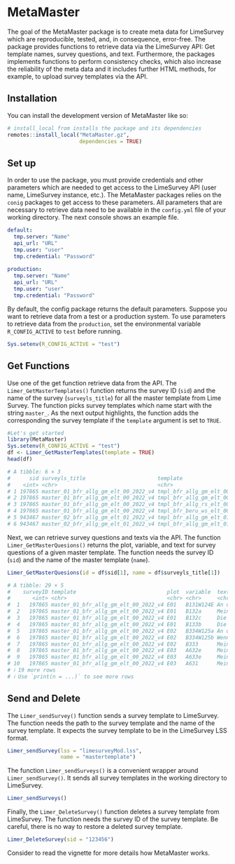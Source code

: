 
<!-- README.md is generated from README.Rmd. Please edit that file -->

# MetaMaster

<!-- badges: start -->
<!-- badges: end -->

The goal of the MetaMaster package is to create meta data for LimeSurvey
which are reproducible, tested, and, in consequence, error-free. The
package provides functions to retrieve data via the LimeSurvey API: Get
template names, survey questions, and text. Furthermore, the packages
implements functions to perform consistency checks, which also increase
the reliability of the meta data and it includes further HTML methods,
for example, to upload survey templates via the API.

## Installation

You can install the development version of MetaMaster like so:

``` r
# install_local from installs the package and its dependencies
remotes::install_local("MetaMaster.gz",
                       dependencies = TRUE)
```

## Set up

In order to use the package, you must provide credentials and other
parameters which are needed to get access to the LimeSurvey API (user
name, LimeSurvey instance, etc.). The MetaMaster packages relies on the
`conig` packages to get access to these parameters. All parameters that
are necessary to retrieve data need to be available in the `config.yml`
file of your working directory. The next console shows an example file.

``` yaml
default:
  tmp.server: "Name"
  api_url: "URL"
  tmp.user: "user"
  tmp.credential: "Password"
  
production:
  tmp.server: "Name"
  api_url: "URL"
  tmp.user: "user"
  tmp.credential: "Password"
```

By default, the config package returns the default parameters. Suppose
you want to retrieve data from a test or a production system. To use
parameters to retrieve data from the `production`, set the environmental
variable `R_CONFIG_ACTIVE` to `test` before running.

``` r
Sys.setenv(R_CONFIG_ACTIVE = "test")
```

## Get Functions

Use one of the get function retrieve data from the API. The
`Limer_GetMasterTemplates()` function returns the survey ID (`sid`) and
the name of the survey (`surveyls_title`) for all the master template
from Lime Survey. The function picks survey templates which name start
with the string `master_`. As the next output highlights, the function
adds the corresponding the survey template if the `template` argument is
set to `TRUE`.

``` r
#Let's get started
library(MetaMaster)
Sys.setenv(R_CONFIG_ACTIVE = "test")
df <- Limer_GetMasterTemplates(template = TRUE)
head(df)

# A tibble: 6 × 3
#      sid surveyls_title                       template                       
#    <int> <chr>                                <chr>                          
# 1 197865 master_01_bfr_allg_gm_elt_00_2022_v4 tmpl_bfr_allg_gm_elt_00_2022_p1
# 2 197865 master_01_bfr_allg_gm_elt_00_2022_v4 tmpl_bfr_allg_gm_elt_00_2022_p3
# 3 197865 master_01_bfr_allg_gm_elt_00_2022_v4 tmpl_bfr_allg_rs_elt_00_2022_p1
# 4 197865 master_01_bfr_allg_gm_elt_00_2022_v4 tmpl_bfr_beru_ws_elt_00_2022_p1
# 5 943467 master_02_bfr_allg_gm_elt_01_2022_v4 tmpl_bfr_allg_gm_elt_01_2022_p2
# 6 943467 master_02_bfr_allg_gm_elt_01_2022_v4 tmpl_bfr_allg_gm_elt_01_2022_p4
```

Next, we can retrieve survey questions and texts via the API. The
function `Limer_GetMasterQuesions()` returns the plot, variable, and
text for survey questions of a given master template. The function needs
the survey ID (`sid`) and the name of the master template (`name`).

``` r
Limer_GetMasterQuesions(id = df$sid[1], name = df$surveyls_title[1])

# A tibble: 29 × 5
#    surveyID template                             plot  variable  text                   
#       <int> <chr>                                <chr> <chr>     <chr>                  
#  1   197865 master_01_bfr_allg_gm_elt_00_2022_v4 E01   B131W124E An dieser Schule herrs…
#  2   197865 master_01_bfr_allg_gm_elt_00_2022_v4 E01   B132a     Mein Sohn/meine Tochte…
#  3   197865 master_01_bfr_allg_gm_elt_00_2022_v4 E01   B132c     Die Räume der Schule b…
#  4   197865 master_01_bfr_allg_gm_elt_00_2022_v4 E01   B133b     Die Schule ist ein sic…
#  5   197865 master_01_bfr_allg_gm_elt_00_2022_v4 E02   B334W125a An dieser Schule wird …
#  6   197865 master_01_bfr_allg_gm_elt_00_2022_v4 E02   B334W125b Wenn es Konflikte gibt…
#  7   197865 master_01_bfr_allg_gm_elt_00_2022_v4 E02   B333      Mein Sohn/meine Tochte…
#  8   197865 master_01_bfr_allg_gm_elt_00_2022_v4 E03   A632e     Mein Sohn/meine Tochte…
#  9   197865 master_01_bfr_allg_gm_elt_00_2022_v4 E03   A633e     Mein Sohn/meine Tochte…
# 10   197865 master_01_bfr_allg_gm_elt_00_2022_v4 E03   A631      Mein Sohn/meine Tochte…
# ℹ 19 more rows
# ℹ Use `print(n = ...)` to see more rows
```

## Send and Delete

The `Limer_sendSurvey()` function sends a survey template to LimeSurvey.
The function needs the path to the survey template and the name of the
survey template. It expects the survey template to be in the LimeSurvey
LSS format.

``` r
Limer_sendSurvey(lss = "limesurveyMod.lss",
                 name = "mastertemplate")
```

The function `Limer_sendSurveys()` is a convenient wrapper around
`Limer_sendSurvey()`. It sends all survey templates in the working
directory to LimeSurvey.

``` r
Limer_sendSurveys()
```

Finally, the `Limer_DeleteSurvey()` function deletes a survey template
from LimeSurvey. The function needs the survey ID of the survey
template. Be careful, there is no way to restore a deleted survey
template.

``` r
Limer_DeleteSurvey(sid = "123456")
```

Consider to read the vignette for more details how MetaMaster works.
